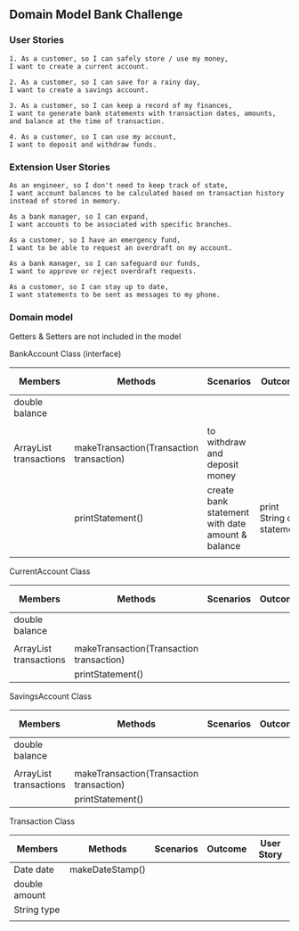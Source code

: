 ## Domain Model Bank Challenge

### User Stories

```
1. As a customer, so I can safely store / use my money,
I want to create a current account.

2. As a customer, so I can save for a rainy day,
I want to create a savings account.

3. As a customer, so I can keep a record of my finances,
I want to generate bank statements with transaction dates, amounts, and balance at the time of transaction.

4. As a customer, so I can use my account,
I want to deposit and withdraw funds.

```
### Extension User Stories

```
As an engineer, so I don't need to keep track of state,
I want account balances to be calculated based on transaction history instead of stored in memory.

As a bank manager, so I can expand,
I want accounts to be associated with specific branches.

As a customer, so I have an emergency fund,
I want to be able to request an overdraft on my account.

As a bank manager, so I can safeguard our funds,
I want to approve or reject overdraft requests.

As a customer, so I can stay up to date,
I want statements to be sent as messages to my phone.

```

### Domain model
Getters & Setters are not included in the model

BankAccount Class (interface)

| Members                              | Methods                                  | Scenarios                                        | Outcome                   | User story |
|--------------------------------------|------------------------------------------|--------------------------------------------------|---------------------------|------------|
| double balance                       |                                          |                                                  |                           |            |
|                                      |                                          |                                                  |                           |            |
| ArrayList<Transactions> transactions | makeTransaction(Transaction transaction) | to withdraw and deposit money                    |                           | 4          |
|                                      | printStatement()                         | create bank statement with date amount & balance | print String of statement | 3          |
|                                      |                                          |                                                  |                           |            |

CurrentAccount Class

| Members                               | Methods                                  | Scenarios | Outcome | User Story |
|---------------------------------------|------------------------------------------|-----------|---------|------------|
| double balance                        |                                          |           |         |            |
|                                       |                                          |           |         |            |
| ArrayList<Transactions> transactions  | makeTransaction(Transaction transaction) |           |         | 4          |
|                                       | printStatement()                         |           |         | 3          |

SavingsAccount Class

| Members                               | Methods                                  | Scenarios | Outcome | User Story |
|---------------------------------------|------------------------------------------|-----------|---------|------------|
| double balance                        |                                          |           |         |            |
|                                       |                                          |           |         |            |
| ArrayList<Transactions> transactions  | makeTransaction(Transaction transaction) |           |         | 4          |
|                                       | printStatement()                         |           |         | 3          |


Transaction Class

| Members       | Methods         | Scenarios | Outcome | User Story |
|---------------|-----------------|-----------|---------|------------|
| Date date     | makeDateStamp() |           |         |            |
| double amount |                 |           |         |            |
| String type   |                 |           |         |            |
|               |                 |           |         |            |

